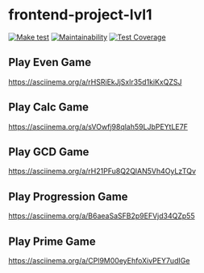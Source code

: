 # frontend-project-lvl1

[![Make test](https://github.com/ildariq/frontend-project-lvl1/workflows/Make%20test/badge.svg)](https://github.com/ildariq/frontend-project-lvl1/actions)
[![Maintainability](https://api.codeclimate.com/v1/badges/a99a88d28ad37a79dbf6/maintainability)](https://codeclimate.com/github/codeclimate/codeclimate/maintainability)
[![Test Coverage](https://api.codeclimate.com/v1/badges/a99a88d28ad37a79dbf6/test_coverage)](https://codeclimate.com/github/codeclimate/codeclimate/test_coverage)

## Play Even Game
https://asciinema.org/a/rHSRiEkJjSxlr35d1kiKxQZSJ

## Play Calc Game
https://asciinema.org/a/sVOwfj98qlah59LJbPEYtLE7F

## Play GCD Game
https://asciinema.org/a/rH21PFu8Q2QlAN5Vh4OyLzTQv

## Play Progression Game
https://asciinema.org/a/B6aeaSaSFB2p9EFVjd34QZp55

## Play Prime Game
https://asciinema.org/a/CPl9M00eyEhfoXivPEY7udIGe